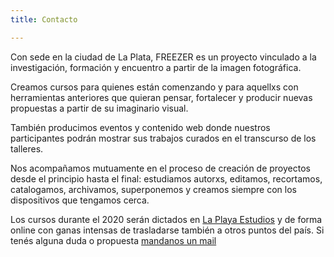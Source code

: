 ```yaml
---
title: Contacto

---
```

Con sede en la ciudad de La Plata, FREEZER es un proyecto vinculado a la investigación, formación y encuentro a partir de la imagen fotográfica.

Creamos cursos para quienes están comenzando y para aquellxs con herramientas anteriores que quieran pensar, fortalecer y producir nuevas propuestas a partir de su imaginario visual.

También producimos eventos y contenido web donde nuestros participantes podrán mostrar sus trabajos curados en el transcurso de los talleres.

Nos acompañamos mutuamente en el proceso de creación de proyectos desde el principio hasta el final: estudiamos autorxs, editamos, recortamos, catalogamos, archivamos, superponemos y creamos siempre con los dispositivos que tengamos cerca.

Los cursos durante el 2020 serán dictados en [ La Playa Estudios](https://www.instagram.com/laplayaestudios/ " La Playa Estudios")  y de forma online con ganas intensas de trasladarse también a otros puntos del país. Si tenés alguna duda o propuesta [mandanos un mail ](freezerfoto@gmail.com "mandanos un mail ")